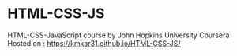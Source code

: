 # HTML-CSS-JS
HTML-CSS-JavaScript course by John Hopkins University Coursera
<br>
Hosted on : https://kmkar31.github.io/HTML-CSS-JS/
